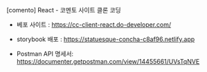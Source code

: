 [comento] React - 코멘토 사이트 클론 코딩

- 베포 사이트 : https://cc-client-react.do-developer.com/

- storybook 배포 :
https://statuesque-concha-c8af96.netlify.app

- Postman API 명세서: 
https://documenter.getpostman.com/view/14455661/UVsTqNVE
